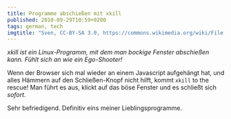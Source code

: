 ```yaml
---
title: Programme abschießen mit xkill
published: 2010-09-29T10:59+0200
tags: german, tech
imgtitle: "Sven, CC-BY-SA 3.0, https://commons.wikimedia.org/wiki/File:X.Org_Logo.svg"
---
```


*xkill ist ein Linux-Programm, mit dem man bockige Fenster abschießen kann. Fühlt sich an wie ein Ego-Shooter!*

Wenn der Browser sich mal wieder an einem Javascript aufgehängt hat, und alles Hämmern auf den Schließen-Knopf nicht hilft, kommt `xkill` to the rescue! Man führt es aus, klickt auf das böse Fenster und es schließt sich *sofort*.

Sehr befriedigend. Definitiv eins meiner Lieblingsprogramme.
